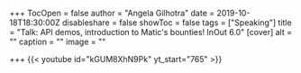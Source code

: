 +++
TocOpen = false
author = "Angela Gilhotra"
date = 2019-10-18T18:30:00Z
disableshare = false
showToc = false
tags = ["Speaking"]
title = "Talk: API demos, introduction to Matic's bounties! InOut 6.0"
[cover]
alt = ""
caption = ""
image = ""

+++
{{< youtube id="kGUM8XhN9Pk" yt_start="765" >}}